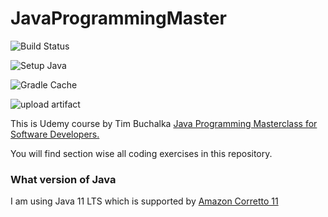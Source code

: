 # JavaProgrammingMaster 

![Build Status](https://github.com/dongrerohan421/JavaProgrammingMaster/actions/checkout/workflows/.github/workflows/gradle.yml/badge.svg)

![Setup Java](https://github.com/dongrerohan421/JavaProgrammingMaster/actions/setup-java/workflows/.github/workflows/gradle.yml/badge.svg)

![Gradle Cache](https://github.com/dongrerohan421/JavaProgrammingMaster/actions/cache/workflows/.github/workflows/gradle.yml/badge.svg)

![upload artifact](https://github.com/dongrerohan421/JavaProgrammingMaster/actions/upload-artifact/workflows/.github/workflows/gradle.yml/badge.svg)

<!-- ![example workflow file path](https://github.com/actions/hello-world/workflows/.github/workflows/main.yml/badge.svg)
 -->
This is Udemy course by Tim Buchalka [Java Programming Masterclass for Software Developers.](https://www.udemy.com/course/java-the-complete-java-developer-course/)

You will find section wise all coding exercises in this repository.
### What version of Java 
I am using Java 11 LTS which is supported by [Amazon Corretto 11](https://docs.aws.amazon.com/corretto/latest/corretto-11-ug/downloads-list.html)